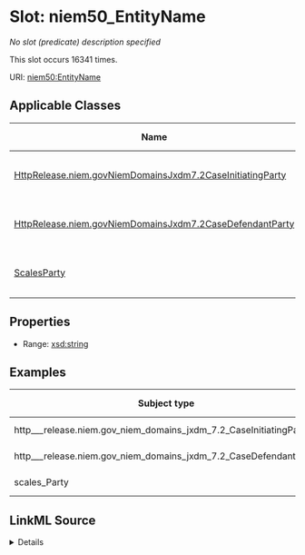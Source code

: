 

# Slot: niem50_EntityName


_No slot (predicate) description specified_






This slot occurs 16341 times.


URI: [niem50:EntityName](http://release.niem.gov/niem/niem-core/5.0/EntityName)



<!-- no inheritance hierarchy -->





## Applicable Classes

| Name | Description | Modifies Slot |
| --- | --- | --- |
| [HttpRelease.niem.govNiemDomainsJxdm7.2CaseInitiatingParty](../classes/HttpRelease.niem.govNiemDomainsJxdm7.2CaseInitiatingParty.md) | No class (type) description specified |  yes  |
| [HttpRelease.niem.govNiemDomainsJxdm7.2CaseDefendantParty](../classes/HttpRelease.niem.govNiemDomainsJxdm7.2CaseDefendantParty.md) | No class (type) description specified |  yes  |
| [ScalesParty](../classes/ScalesParty.md) | No class (type) description specified |  yes  |







## Properties

* Range: [xsd:string](http://www.w3.org/2001/XMLSchema#string)






## Examples

| Subject type | Object type | Example subject | Example object | Occurrences |
| --- | --- | --- | --- | --- |
| http___release.niem.gov_niem_domains_jxdm_7.2_CaseInitiatingParty | string | scales:/Agent/casd;;3:16-cv-01644_a0 | SCALES-Party-Hash-A832763C1FE77A32B6DE912B9C77F80C | 5633 |
| http___release.niem.gov_niem_domains_jxdm_7.2_CaseDefendantParty | string | scales:/Agent/casd;;3:16-cv-01644_a1 | USA | 8389 |
| scales_Party | string | scales:/Agent/casd;;3:16-cv-01645_a3 | Revolar, Inc. | 2319 |




## LinkML Source

<details>

```yaml
name: niem50_EntityName
annotations:
  count:
    tag: count
    value: 16341
description: No slot (predicate) description specified
examples:
- object:
    example_object: SCALES-Party-Hash-A832763C1FE77A32B6DE912B9C77F80C
    example_object_type: string
    example_predicate: niem50:EntityName
    example_subject: scales:/Agent/casd;;3:16-cv-01644_a0
    example_subject_type: http___release.niem.gov_niem_domains_jxdm_7.2_CaseInitiatingParty
- object:
    example_object: USA
    example_object_type: string
    example_predicate: niem50:EntityName
    example_subject: scales:/Agent/casd;;3:16-cv-01644_a1
    example_subject_type: http___release.niem.gov_niem_domains_jxdm_7.2_CaseDefendantParty
- object:
    example_object: Revolar, Inc.
    example_object_type: string
    example_predicate: niem50:EntityName
    example_subject: scales:/Agent/casd;;3:16-cv-01645_a3
    example_subject_type: scales_Party
from_schema: scales-kg
rank: 1000
slot_uri: niem50:EntityName
alias: niem50_EntityName
domain_of:
- http___release.niem.gov_niem_domains_jxdm_7.2_CaseDefendantParty
- http___release.niem.gov_niem_domains_jxdm_7.2_CaseInitiatingParty
- scales_Party
range: string

```
</details>